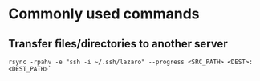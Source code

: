 # Commonly used commands

## Transfer files/directories to another server
```
rsync -rpahv -e "ssh -i ~/.ssh/lazaro" --progress <SRC_PATH> <DEST>:<DEST_PATH>`
```